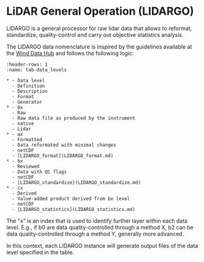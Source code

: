 # LiDAR General Operation (LIDARGO)

LIDARGO is a general processor for raw lidar data that allows to reformat, standardize, quality-control and carry out objective statistics analysis.

The LIDARGO data nomenclature is inspired by the guidelines available at the [Wind Data Hub](https://a2e.energy.gov/login) and follows the following logic:

```{list-table} Description of data levels within LIDARGO.
:header-rows: 1
:name: tab-data_levels

* - Data level
  - Definition
  - Description
  - Format
  - Generator
* - 0x
  - Raw   
  - Raw data file as produced by the instrument
  - native
  - Lidar                       
* - ax    
  - Formatted  
  - Data reformated with minimal changes  
  - netCDF 
  - [LIDARGO_format](LIDARGO_format.md)  
* - bx    
  - Reviewed  
  - Data with QC flags  
  - netCDF 
  - [LIDARGO_standardize](LIDARGO_standardize.md) 
* - cx    
  - Derived  
  - Value-added product derived from bx level  
  - netCDF 
  - [LIDARGO_statistics](LIDARGO_statistics.md) 
```

The "x" is an index that is used to identify further layer within each data level. E.g., if b0 are data quality-controlled through a method X, b2 can be data quality-controlled through a method Y, generally more advanced.

In this context, each LIDARGO instance will generate output files of the data level specified in the table.



```{tableofcontents}
```

